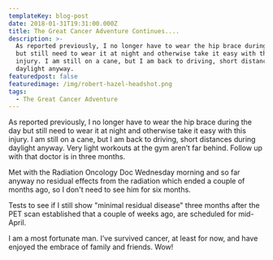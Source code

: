 ```yaml
---
templateKey: blog-post
date: 2018-01-31T19:31:00.000Z
title: The Great Cancer Adventure Continues....
description: >-
  As reported previously, I no longer have to wear the hip brace during the day
  but still need to wear it at night and otherwise take it easy with this
  injury. I am still on a cane, but I am back to driving, short distances during
  daylight anyway.
featuredpost: false
featuredimage: /img/robert-hazel-headshot.png
tags:
  - The Great Cancer Adventure
---
```

As reported previously, I no longer have to wear the hip brace during the day but still need to wear it at night and otherwise take it easy with this injury. I am still on a cane, but I am back to driving, short distances during daylight anyway. Very light workouts at the gym aren’t far behind. Follow up with that doctor is in three months.

Met with the Radiation Oncology Doc Wednesday morning and so far anyway no residual effects from the radiation which ended a couple of months ago, so I don't need to see him for six months.

Tests to see if I still show "minimal residual disease" three months after the PET scan established that a couple of weeks ago, are scheduled for mid-April.

I am a most fortunate man. I’ve survived cancer, at least for now, and have enjoyed the embrace of family and friends. Wow!
